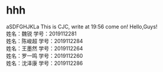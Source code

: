 # hhh
aSDFGHJKLa
This is CJC, write at 19:56
come on!
Hello,Guys!  
姓名：魏锐   学号：2019112281  
姓名：陈峻超 学号：2019112284   
姓名：王墨然 学号：2019112264    
姓名：罗一鸣 学号：2019112260     
姓名：沈泽康 学号：2019112286     
